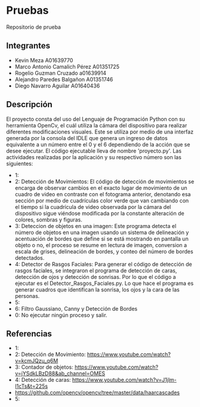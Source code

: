 # Pruebas
Repositorio de prueba
## Integrantes
- Kevin Meza A01639770
- Marco Antonio Camalich Pérez A01351725
- Rogelio Guzman Cruzado a01639914
- Alejandro Paredes Balgañon A01351746
- Diego Navarro Aguilar A01640436
## Descripción
El proyecto consta del uso del Lenguaje de Programación Python con su herramienta OpenCv, el cuál utiliza la cámara del dispositivo para realizar diferentes modificaciones visuales. Este se utiliza por medio de una interfaz generada por la consola del IDLE que genera un ingreso de datos equivalente a un número entre el 0 y el 6 dependiendo de la acción que se desee ejecutar. El código ejecutable lleva de nombre 'proyecto.py'. Las actividades realizadas por la aplicación y su respectivo número son las siguientes:
- 1:
- 2: Detección de Movimientos: El código de detección de movimientos se encarga de observar cambios en el exacto lugar de movimiento de un cuadro de video en contraste con el fotograma anterior, denotando esa sección por medio de cuadrículas color verde que van cambiando con el tiempo si la cuadrícula de video observada por la cámara del dispositivo sigue viéndose modificada por la constante alteración de colores, sombras y figuras.
- 3: Deteccion de objetos en una imagen: Este programa detecta el número de objetos en una imagen usando un sistema de delineación y acentuación de bordes que define si se está mostrando en pantalla un objeto o no, el proceso se resume en lectura de imagen, conversion a escala de grises, delineación de bordes, y conteo del número de bordes detectados.
- 4: Detector de Rasgos Faciales: Para generar el código de detección de rasgos faciales, se integraron el programa de detección de caras, detección de ojos y detección de sonrisas. Por lo que el código a ejecutar es el Detector_Rasgos_Faciales.py. Lo que hace el programa es generar cuadros que identifican la sonrisa, los ojos y la cara de las personas.
- 5: 
- 6: Filtro Gaussiano, Canny y Detección de Bordes
- 0: No ejecutar ningún proceso y salir.
## Referencias
- 1: 
- 2: Detección de Movimiento: https://www.youtube.com/watch?v=kcmJQzu_q6M
- 3: Contador de objetos: https://www.youtube.com/watch?v=jYSdkLBzD88&ab_channel=OMES
- 4: Detección de caras: https://www.youtube.com/watch?v=J1jlm-I1cTs&t=225s
- https://github.com/opencv/opencv/tree/master/data/haarcascades
- 5: 
